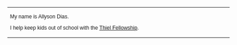 <html>

<head>
<title>Allyson Dias</title>
</head>

<body>
  <table> 
  <tr>
  <td style="width: 600px; font-size:12px; font-family: sans-serif;">
  
  <p>My name is Allyson Dias.</p>
  
  <p>I help keep kids out of school with the
					<a href="www.thielfellowship.com">Thiel Fellowship</a>. </p>

</body>
